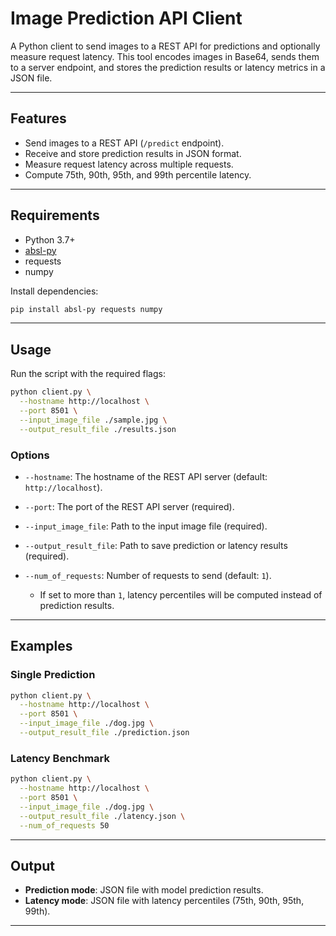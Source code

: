 # Image Prediction API Client

A Python client to send images to a REST API for predictions and optionally measure request latency.
This tool encodes images in Base64, sends them to a server endpoint, and stores the prediction results or latency metrics in a JSON file.

---

## Features

* Send images to a REST API (`/predict` endpoint).
* Receive and store prediction results in JSON format.
* Measure request latency across multiple requests.
* Compute 75th, 90th, 95th, and 99th percentile latency.

---

## Requirements

* Python 3.7+
* [absl-py](https://abseil.io/docs/python/guides/flags)
* requests
* numpy

Install dependencies:

```bash
pip install absl-py requests numpy
```

---

## Usage

Run the script with the required flags:

```bash
python client.py \
  --hostname http://localhost \
  --port 8501 \
  --input_image_file ./sample.jpg \
  --output_result_file ./results.json
```

### Options

* `--hostname`: The hostname of the REST API server (default: `http://localhost`).
* `--port`: The port of the REST API server (required).
* `--input_image_file`: Path to the input image file (required).
* `--output_result_file`: Path to save prediction or latency results (required).
* `--num_of_requests`: Number of requests to send (default: `1`).

  * If set to more than `1`, latency percentiles will be computed instead of prediction results.

---

## Examples

### Single Prediction

```bash
python client.py \
  --hostname http://localhost \
  --port 8501 \
  --input_image_file ./dog.jpg \
  --output_result_file ./prediction.json
```

### Latency Benchmark

```bash
python client.py \
  --hostname http://localhost \
  --port 8501 \
  --input_image_file ./dog.jpg \
  --output_result_file ./latency.json \
  --num_of_requests 50
```

---

## Output

* **Prediction mode**: JSON file with model prediction results.
* **Latency mode**: JSON file with latency percentiles (75th, 90th, 95th, 99th).

---

